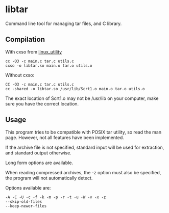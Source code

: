 # libtar
Command line tool for managing tar files, and C library.
## Compilation
With cxso from [linux\_utility](https://github.com/CubedProgrammer/linux_utility)
```
cc -O3 -c main.c tar.c utils.c
cxso -o libtar.so main.o tar.o utils.o
```
Without cxso:
```
CC -O3 -c main.c tar.c utils.c
cc -shared -o libtar.so /usr/lib/Scrt1.o main.o tar.o utils.o
```
The exact location of Scrt1.o may not be /usr/lib on your computer, make sure you have the correct location.
## Usage
This program tries to be compatible with POSIX tar utility, so read the man page.
However, not all features have been implemented.

If the archive file is not specified, standard input will be used for extraction, and standard output otherwise.

Long form options are available.

When reading compressed archives, the -z option must also be specified, the program will not automatically detect.

Options available are:
```
-A -C -U -c -f -k -m -p -r -t -u -W -v -x -z
--skip-old-files
--keep-newer-files
```
